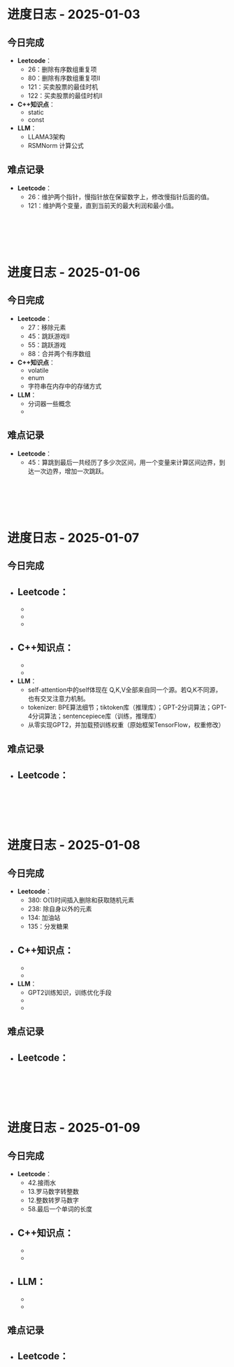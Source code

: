 # 进度日志 - 2025-01-03

## 今日完成
- **Leetcode**：
    - 26：删除有序数组重复项
    - 80：删除有序数组重复项II
    - 121：买卖股票的最佳时机
    - 122：买卖股票的最佳时机II
- **C++知识点**：
    - static
    - const
- **LLM**：
    - LLAMA3架构
    - RSMNorm 计算公式

## 难点记录
- **Leetcode**：
    - 26：维护两个指针，慢指针放在保留数字上，修改慢指针后面的值。
    - 121：维护两个变量，直到当前天的最大利润和最小值。
    
<br>
<br>
<br>
<br>

# 进度日志 - 2025-01-06

## 今日完成
- **Leetcode**：
    - 27：移除元素
    - 45：跳跃游戏II
    - 55：跳跃游戏
    - 88：合并两个有序数组
- **C++知识点**：
    - volatile
    - enum
    - 字符串在内存中的存储方式
- **LLM**：
    - 分词器一些概念
    - 

## 难点记录
- **Leetcode**：
    - 45：算跳到最后一共经历了多少次区间，用一个变量来计算区间边界，到达一次边界，增加一次跳跃。

<br>
<br>
<br>
<br>

# 进度日志 - 2025-01-07

## 今日完成
- **Leetcode**：
    - 
    - 
    - 
    - 
- **C++知识点**：
    - 
    - 
    - 
- **LLM**：
    - self-attention中的self体现在 Q,K,V全部来自同一个源。若Q,K不同源，也有交叉注意力机制。
    - tokenizer: BPE算法细节；tiktoken库（推理库）；GPT-2分词算法；GPT-4分词算法；sentencepiece库（训练，推理库）
    - 从零实现GPT2，并加载预训练权重（原始框架TensorFlow，权重修改）

## 难点记录
- **Leetcode**：
    - 

<br>
<br>
<br>
<br>

# 进度日志 - 2025-01-08

## 今日完成
- **Leetcode**：
    - 380: O(1)时间插入删除和获取随机元素
    - 238: 除自身以外的元素
    - 134: 加油站
    - 135：分发糖果
- **C++知识点**：
    - 
    - 
    - 
- **LLM**：
    - GPT2训练知识，训练优化手段
    - 
    - 

## 难点记录
- **Leetcode**：
    - 

<br>
<br>
<br>
<br>

# 进度日志 - 2025-01-09

## 今日完成
- **Leetcode**：
    - 42.接雨水
    - 13.罗马数字转整数
    - 12.整数转罗马数字
    - 58.最后一个单词的长度
- **C++知识点**：
    - 
    - 
    - 
- **LLM**：
    - 
    - 
    - 

## 难点记录
- **Leetcode**：
    - 
